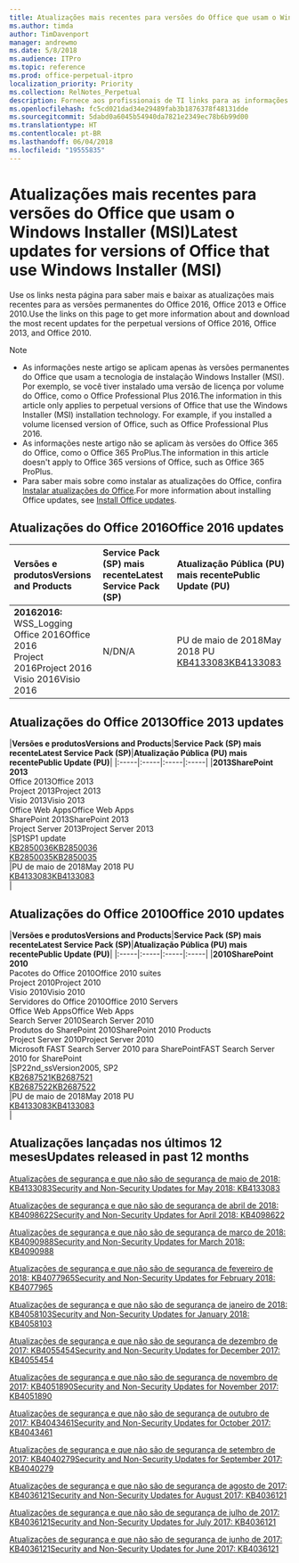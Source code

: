 ```yaml
---
title: Atualizações mais recentes para versões do Office que usam o Windows Installer (MSI)
ms.author: timda
author: TimDavenport
manager: andrewmo
ms.date: 5/8/2018
ms.audience: ITPro
ms.topic: reference
ms.prod: office-perpetual-itpro
localization_priority: Priority
ms.collection: RelNotes_Perpetual
description: Fornece aos profissionais de TI links para as informações de atualização mais recentes para as versões permanentes do Office 2016, Office 2013 e Office 2010
ms.openlocfilehash: fc5cd021dad34e29489fab3b1876378f48131dde
ms.sourcegitcommit: 5dabd0a6045b54940da7821e2349ec78b6b99d00
ms.translationtype: HT
ms.contentlocale: pt-BR
ms.lasthandoff: 06/04/2018
ms.locfileid: "19555835"
---
```

# <a name="latest-updates-for-versions-of-office-that-use-windows-installer-msi"></a><span data-ttu-id="e7b81-103">Atualizações mais recentes para versões do Office que usam o Windows Installer (MSI)</span><span class="sxs-lookup"><span data-stu-id="e7b81-103">Latest updates for versions of Office that use Windows Installer (MSI)</span></span>

<span data-ttu-id="e7b81-104">Use os links nesta página para saber mais e baixar as atualizações mais recentes para as versões permanentes do Office 2016, Office 2013 e Office 2010.</span><span class="sxs-lookup"><span data-stu-id="e7b81-104">Use the links on this page to get more information about and download the most recent updates for the perpetual versions of Office 2016, Office 2013, and Office 2010.</span></span>
  
 
> [!NOTE]
> - <span data-ttu-id="e7b81-p101">As informações neste artigo se aplicam apenas às versões permanentes do Office que usam a tecnologia de instalação Windows Installer (MSI). Por exemplo, se você tiver instalado uma versão de licença por volume do Office, como o Office Professional Plus 2016.</span><span class="sxs-lookup"><span data-stu-id="e7b81-p101">The information in this article only applies to perpetual versions of Office that use the Windows Installer (MSI) installation technology. For example, if you installed a volume licensed version of Office, such as Office Professional Plus 2016.</span></span>
> - <span data-ttu-id="e7b81-107">As informações neste artigo não se aplicam às versões do Office 365 do Office, como o Office 365 ProPlus.</span><span class="sxs-lookup"><span data-stu-id="e7b81-107">The information in this article doesn't apply to Office 365 versions of Office, such as Office 365 ProPlus.</span></span>
> - <span data-ttu-id="e7b81-108">Para saber mais sobre como instalar as atualizações do Office, confira [Instalar atualizações do Office](https://support.office.com/article/2ab296f3-7f03-43a2-8e50-46de917611c5).</span><span class="sxs-lookup"><span data-stu-id="e7b81-108">For more information about installing Office updates, see [Install Office updates](https://support.office.com/article/2ab296f3-7f03-43a2-8e50-46de917611c5).</span></span> 


## <a name="office-2016-updates"></a><span data-ttu-id="e7b81-109">Atualizações do Office 2016</span><span class="sxs-lookup"><span data-stu-id="e7b81-109">Office 2016 updates</span></span>

|<span data-ttu-id="e7b81-110">**Versões e produtos**</span><span class="sxs-lookup"><span data-stu-id="e7b81-110">**Versions and Products**</span></span>|<span data-ttu-id="e7b81-111">**Service Pack (SP) mais recente**</span><span class="sxs-lookup"><span data-stu-id="e7b81-111">**Latest Service Pack (SP)**</span></span>|<span data-ttu-id="e7b81-112">**Atualização Pública (PU) mais recente**</span><span class="sxs-lookup"><span data-stu-id="e7b81-112">**Public Update (PU)**</span></span>|
|:-----|:-----|:-----|
|<span data-ttu-id="e7b81-113">**2016**</span><span class="sxs-lookup"><span data-stu-id="e7b81-113">**2016:** WSS_Logging</span></span> <br/> <span data-ttu-id="e7b81-114">Office 2016</span><span class="sxs-lookup"><span data-stu-id="e7b81-114">Office 2016</span></span>  <br/> <span data-ttu-id="e7b81-115">Project 2016</span><span class="sxs-lookup"><span data-stu-id="e7b81-115">Project 2016</span></span>  <br/> <span data-ttu-id="e7b81-116">Visio 2016</span><span class="sxs-lookup"><span data-stu-id="e7b81-116">Visio 2016</span></span>  <br/> |<span data-ttu-id="e7b81-117">N/D</span><span class="sxs-lookup"><span data-stu-id="e7b81-117">N/A</span></span>  <br/> |<span data-ttu-id="e7b81-118">PU de maio de 2018</span><span class="sxs-lookup"><span data-stu-id="e7b81-118">May 2018 PU</span></span>  <br/> [<span data-ttu-id="e7b81-119">KB4133083</span><span class="sxs-lookup"><span data-stu-id="e7b81-119">KB4133083</span></span>](https://support.microsoft.com/pt-BR/help/4133083) <br/> |
   
## <a name="office-2013-updates"></a><span data-ttu-id="e7b81-120">Atualizações do Office 2013</span><span class="sxs-lookup"><span data-stu-id="e7b81-120">Office 2013 updates</span></span>

|<span data-ttu-id="e7b81-121">**Versões e produtos**</span><span class="sxs-lookup"><span data-stu-id="e7b81-121">**Versions and Products**</span></span>|<span data-ttu-id="e7b81-122">**Service Pack (SP) mais recente**</span><span class="sxs-lookup"><span data-stu-id="e7b81-122">**Latest Service Pack (SP)**</span></span>|<span data-ttu-id="e7b81-123">**Atualização Pública (PU) mais recente**</span><span class="sxs-lookup"><span data-stu-id="e7b81-123">**Public Update (PU)**</span></span>|
|:-----|:-----|:-----|:-----|
|<span data-ttu-id="e7b81-124">**2013**</span><span class="sxs-lookup"><span data-stu-id="e7b81-124">**SharePoint 2013**</span></span> <br/> <span data-ttu-id="e7b81-125">Office 2013</span><span class="sxs-lookup"><span data-stu-id="e7b81-125">Office 2013</span></span>  <br/> <span data-ttu-id="e7b81-126">Project 2013</span><span class="sxs-lookup"><span data-stu-id="e7b81-126">Project 2013</span></span>  <br/> <span data-ttu-id="e7b81-127">Visio 2013</span><span class="sxs-lookup"><span data-stu-id="e7b81-127">Visio 2013</span></span>  <br/> <span data-ttu-id="e7b81-128">Office Web Apps</span><span class="sxs-lookup"><span data-stu-id="e7b81-128">Office Web Apps</span></span>  <br/> <span data-ttu-id="e7b81-129">SharePoint 2013</span><span class="sxs-lookup"><span data-stu-id="e7b81-129">SharePoint 2013</span></span>  <br/> <span data-ttu-id="e7b81-130">Project Server 2013</span><span class="sxs-lookup"><span data-stu-id="e7b81-130">Project Server 2013</span></span>  <br/> |<span data-ttu-id="e7b81-131">SP1</span><span class="sxs-lookup"><span data-stu-id="e7b81-131">SP1 update</span></span> <br/> [<span data-ttu-id="e7b81-132">KB2850036</span><span class="sxs-lookup"><span data-stu-id="e7b81-132">KB2850036</span></span>](https://support.microsoft.com/kb/2850036) <br/>[<span data-ttu-id="e7b81-133">KB2850035</span><span class="sxs-lookup"><span data-stu-id="e7b81-133">KB2850035</span></span>](https://support.microsoft.com/kb/2850035) <br/> |<span data-ttu-id="e7b81-134">PU de maio de 2018</span><span class="sxs-lookup"><span data-stu-id="e7b81-134">May 2018 PU</span></span>  <br/> [<span data-ttu-id="e7b81-135">KB4133083</span><span class="sxs-lookup"><span data-stu-id="e7b81-135">KB4133083</span></span>](https://support.microsoft.com/pt-BR/help/4133083) <br/> |
   
## <a name="office-2010-updates"></a><span data-ttu-id="e7b81-136">Atualizações do Office 2010</span><span class="sxs-lookup"><span data-stu-id="e7b81-136">Office 2010 updates</span></span>

|<span data-ttu-id="e7b81-137">**Versões e produtos**</span><span class="sxs-lookup"><span data-stu-id="e7b81-137">**Versions and Products**</span></span>|<span data-ttu-id="e7b81-138">**Service Pack (SP) mais recente**</span><span class="sxs-lookup"><span data-stu-id="e7b81-138">**Latest Service Pack (SP)**</span></span>|<span data-ttu-id="e7b81-139">**Atualização Pública (PU) mais recente**</span><span class="sxs-lookup"><span data-stu-id="e7b81-139">**Public Update (PU)**</span></span>|
|:-----|:-----|:-----|:-----|
|<span data-ttu-id="e7b81-140">**2010**</span><span class="sxs-lookup"><span data-stu-id="e7b81-140">**SharePoint 2010**</span></span> <br/> <span data-ttu-id="e7b81-141">Pacotes do Office 2010</span><span class="sxs-lookup"><span data-stu-id="e7b81-141">Office 2010 suites</span></span>  <br/> <span data-ttu-id="e7b81-142">Project 2010</span><span class="sxs-lookup"><span data-stu-id="e7b81-142">Project 2010</span></span>  <br/> <span data-ttu-id="e7b81-143">Visio 2010</span><span class="sxs-lookup"><span data-stu-id="e7b81-143">Visio 2010</span></span>  <br/> <span data-ttu-id="e7b81-144">Servidores do Office 2010</span><span class="sxs-lookup"><span data-stu-id="e7b81-144">Office 2010 Servers</span></span>  <br/> <span data-ttu-id="e7b81-145">Office Web Apps</span><span class="sxs-lookup"><span data-stu-id="e7b81-145">Office Web Apps</span></span>  <br/> <span data-ttu-id="e7b81-146">Search Server 2010</span><span class="sxs-lookup"><span data-stu-id="e7b81-146">Search Server 2010</span></span>  <br/> <span data-ttu-id="e7b81-147">Produtos do SharePoint 2010</span><span class="sxs-lookup"><span data-stu-id="e7b81-147">SharePoint 2010 Products</span></span>  <br/> <span data-ttu-id="e7b81-148">Project Server 2010</span><span class="sxs-lookup"><span data-stu-id="e7b81-148">Project Server 2010</span></span>  <br/> <span data-ttu-id="e7b81-149">Microsoft FAST Search Server 2010 para SharePoint</span><span class="sxs-lookup"><span data-stu-id="e7b81-149">FAST Search Server 2010 for SharePoint</span></span>  <br/> |<span data-ttu-id="e7b81-150">SP2</span><span class="sxs-lookup"><span data-stu-id="e7b81-150">2nd_ssVersion2005, SP2</span></span> <br/>[<span data-ttu-id="e7b81-151">KB2687521</span><span class="sxs-lookup"><span data-stu-id="e7b81-151">KB2687521</span></span>](https://support.microsoft.com/kb/2687521) <br/> [<span data-ttu-id="e7b81-152">KB2687522</span><span class="sxs-lookup"><span data-stu-id="e7b81-152">KB2687522</span></span>](https://support.microsoft.com/kb/2687522) <br/> |<span data-ttu-id="e7b81-153">PU de maio de 2018</span><span class="sxs-lookup"><span data-stu-id="e7b81-153">May 2018 PU</span></span> <br/>[<span data-ttu-id="e7b81-154">KB4133083</span><span class="sxs-lookup"><span data-stu-id="e7b81-154">KB4133083</span></span>](https://support.microsoft.com/pt-BR/help/4133083) <br/>|
   

   
## <a name="updates-released-in-past-12-months"></a><span data-ttu-id="e7b81-155">Atualizações lançadas nos últimos 12 meses</span><span class="sxs-lookup"><span data-stu-id="e7b81-155">Updates released in past 12 months</span></span>

[<span data-ttu-id="e7b81-156">Atualizações de segurança e que não são de segurança de maio de 2018: KB4133083</span><span class="sxs-lookup"><span data-stu-id="e7b81-156">Security and Non-Security Updates for May 2018: KB4133083 </span></span>](https://support.microsoft.com/pt-BR/help/4133083)
  
[<span data-ttu-id="e7b81-157">Atualizações de segurança e que não são de segurança de abril de 2018: KB4098622</span><span class="sxs-lookup"><span data-stu-id="e7b81-157">Security and Non-Security Updates for April 2018: KB4098622</span></span>](https://support.microsoft.com/pt-BR/help/4098622) 
  
[<span data-ttu-id="e7b81-158">Atualizações de segurança e que não são de segurança de março de 2018: KB4090988</span><span class="sxs-lookup"><span data-stu-id="e7b81-158">Security and Non-Security Updates for March 2018: KB4090988</span></span>](https://support.microsoft.com/pt-BR/help/4090988)  
  
[<span data-ttu-id="e7b81-159">Atualizações de segurança e que não são de segurança de fevereiro de 2018: KB4077965</span><span class="sxs-lookup"><span data-stu-id="e7b81-159">Security and Non-Security Updates for February 2018: KB4077965</span></span>](https://support.microsoft.com/help/4077965)  
  
[<span data-ttu-id="e7b81-160">Atualizações de segurança e que não são de segurança de janeiro de 2018: KB4058103</span><span class="sxs-lookup"><span data-stu-id="e7b81-160">Security and Non-Security Updates for January 2018: KB4058103</span></span>](https://support.microsoft.com/help/4058103)   
  
[<span data-ttu-id="e7b81-161">Atualizações de segurança e que não são de segurança de dezembro de 2017: KB4055454</span><span class="sxs-lookup"><span data-stu-id="e7b81-161">Security and Non-Security Updates for December 2017: KB4055454</span></span>](https://support.microsoft.com/help/4055454)   
  
[<span data-ttu-id="e7b81-162">Atualizações de segurança e que não são de segurança de novembro de 2017: KB4051890</span><span class="sxs-lookup"><span data-stu-id="e7b81-162">Security and Non-Security Updates for November 2017: KB4051890</span></span>](https://support.microsoft.com/help/4051890)   
  
[<span data-ttu-id="e7b81-163">Atualizações de segurança e que não são de segurança de outubro de 2017: KB4043461</span><span class="sxs-lookup"><span data-stu-id="e7b81-163">Security and Non-Security Updates for October 2017: KB4043461</span></span>](https://support.microsoft.com/help/4043461)   
  
[<span data-ttu-id="e7b81-164">Atualizações de segurança e que não são de segurança de setembro de 2017: KB4040279</span><span class="sxs-lookup"><span data-stu-id="e7b81-164">Security and Non-Security Updates for September 2017: KB4040279</span></span>](https://support.microsoft.com/help/4040279)   
  
[<span data-ttu-id="e7b81-165">Atualizações de segurança e que não são de segurança de agosto de 2017: KB4036121</span><span class="sxs-lookup"><span data-stu-id="e7b81-165">Security and Non-Security Updates for August 2017: KB4036121</span></span>](https://support.microsoft.com/help/4036121)   
  
[<span data-ttu-id="e7b81-166">Atualizações de segurança e que não são de segurança de julho de 2017: KB4036121</span><span class="sxs-lookup"><span data-stu-id="e7b81-166">Security and Non-Security Updates for July 2017: KB4036121</span></span>](https://support.microsoft.com/help/4033107)   
  
[<span data-ttu-id="e7b81-167">Atualizações de segurança e que não são de segurança de junho de 2017: KB4036121</span><span class="sxs-lookup"><span data-stu-id="e7b81-167">Security and Non-Security Updates for June 2017: KB4036121</span></span>](https://support.microsoft.com/help/4023935)   
  
